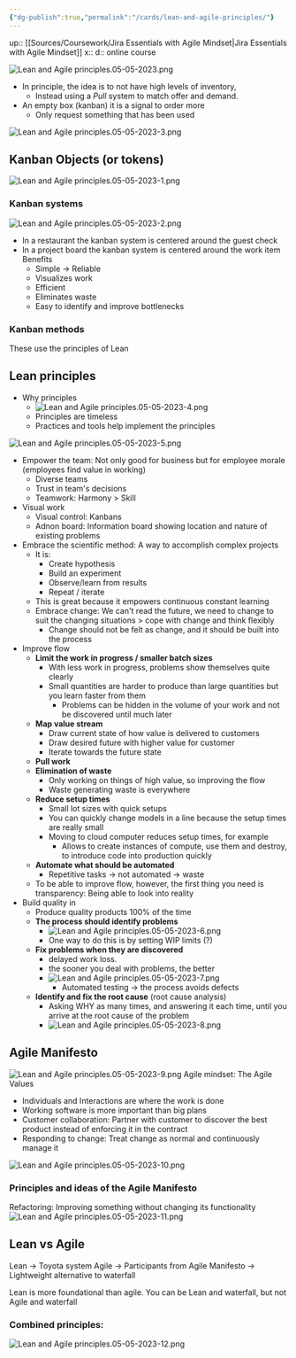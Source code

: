 ```yaml
---
{"dg-publish":true,"permalink":"/cards/lean-and-agile-principles/"}
---
```


up:: [[Sources/Coursework/Jira Essentials with Agile Mindset\|Jira Essentials with Agile Mindset]] 
x:: 
d:: online course

![Lean and Agile principles.05-05-2023.png](/img/user/Extras/Images/Lean%20and%20Agile%20principles.05-05-2023.png)

- In principle, the idea is to not have high levels of inventory, 
	- Instead using a *Pull* system to match offer and demand. 
- An empty box (kanban) it is a signal to order more
	- Only request something that has been used 

![Lean and Agile principles.05-05-2023-3.png](/img/user/Extras/Images/Lean%20and%20Agile%20principles.05-05-2023-3.png)

## Kanban Objects (or tokens)

![Lean and Agile principles.05-05-2023-1.png](/img/user/Extras/Images/Lean%20and%20Agile%20principles.05-05-2023-1.png)

### Kanban systems
![Lean and Agile principles.05-05-2023-2.png](/img/user/Extras/Images/Lean%20and%20Agile%20principles.05-05-2023-2.png)

- In a restaurant the kanban system is centered around the guest check 
- In a project board the kanban system is centered around the work item Benefits
	- Simple -> Reliable 
	- Visualizes work
	- Efficient
	- Eliminates waste
	- Easy to identify and improve bottlenecks

### Kanban methods
These use the principles of Lean 

## Lean principles
- Why principles
	- ![Lean and Agile principles.05-05-2023-4.png](/img/user/Extras/Images/Lean%20and%20Agile%20principles.05-05-2023-4.png)
	- Principles are timeless
	- Practices and tools help implement the principles 

![Lean and Agile principles.05-05-2023-5.png](/img/user/Extras/Images/Lean%20and%20Agile%20principles.05-05-2023-5.png)

- Empower the team: Not only good for business but for employee morale (employees find value in working)
	- Diverse teams
	- Trust in team's decisions
	- Teamwork: Harmony > Skill 
- Visual work
	- Visual control: Kanbans
	- Adnon board: Information board showing location and nature of existing problems 
- Embrace the scientific method: A way to accomplish complex projects
	- It is: 
		- Create hypothesis
		- Build an experiment
		- Observe/learn from results
		- Repeat / iterate
	- This is great because it empowers continuous constant learning
	- Embrace change: We can't read the future, we need to change to suit the changing situations > cope with change and think flexibly
		- Change should not be felt as change, and it should be built into the process 
- Improve flow
	- **Limit the work in progress / smaller batch sizes** 
		- With less work in progress, problems show themselves quite clearly 
		- Small quantities are harder to produce than large quantities but you learn faster from them 
			- Problems can be hidden in the volume of your work and not be discovered until much later
	- **Map value stream**
		- Draw current state of how value is delivered to customers 
		- Draw desired future with higher value for customer
		- Iterate towards the future state
	- **Pull work**
	- **Elimination of waste**
		- Only working on things of high value, so improving the flow
		- Waste generating waste is everywhere
	- **Reduce setup times**
		- Small lot sizes with quick setups
		- You can quickly change models in a line because the setup times are really small 
		- Moving to cloud computer reduces setup times, for example
			- Allows to create instances of compute, use them and destroy, to introduce code into production quickly
	- **Automate what should be automated**
		- Repetitive tasks -> not automated -> waste
	- To be able to improve flow, however, the first thing you need is transparency: Being able to look into reality 
- Build quality in
	- Produce quality products 100% of the time 
	- **The process should identify problems**
		- ![Lean and Agile principles.05-05-2023-6.png](/img/user/Extras/Images/Lean%20and%20Agile%20principles.05-05-2023-6.png)
		- One way to do this is by setting WIP limits (?)
	- **Fix problems when they are discovered**
		- delayed work loss. 
		- the sooner you deal with problems, the better
		- ![Lean and Agile principles.05-05-2023-7.png](/img/user/Extras/Images/Lean%20and%20Agile%20principles.05-05-2023-7.png)
			- Automated testing -> the process avoids defects
	- **Identify and fix the root cause** (root cause analysis)
		- Asking WHY as many times, and answering it each time, until you arrive at the root cause of the problem 
		- ![Lean and Agile principles.05-05-2023-8.png](/img/user/Extras/Images/Lean%20and%20Agile%20principles.05-05-2023-8.png)

## Agile Manifesto

![Lean and Agile principles.05-05-2023-9.png](/img/user/Extras/Images/Lean%20and%20Agile%20principles.05-05-2023-9.png)
Agile mindset: The Agile Values 
- Individuals and Interactions are where the work is done
- Working software is more important than big plans
- Customer collaboration: Partner with customer to discover the best product instead of enforcing it in the contract
- Responding to change: Treat change as normal and continuously manage it 

![Lean and Agile principles.05-05-2023-10.png](/img/user/Extras/Images/Lean%20and%20Agile%20principles.05-05-2023-10.png)

### Principles and ideas of the Agile Manifesto 

Refactoring: Improving something without changing its functionality 
![Lean and Agile principles.05-05-2023-11.png](/img/user/Extras/Images/Lean%20and%20Agile%20principles.05-05-2023-11.png)


## Lean vs Agile

Lean -> Toyota system
Agile -> Participants from Agile Manifesto -> Lightweight alternative to waterfall

Lean is more foundational than agile. You can be Lean and waterfall, but not Agile and waterfall 

### Combined principles:
![Lean and Agile principles.05-05-2023-12.png](/img/user/Extras/Images/Lean%20and%20Agile%20principles.05-05-2023-12.png)




